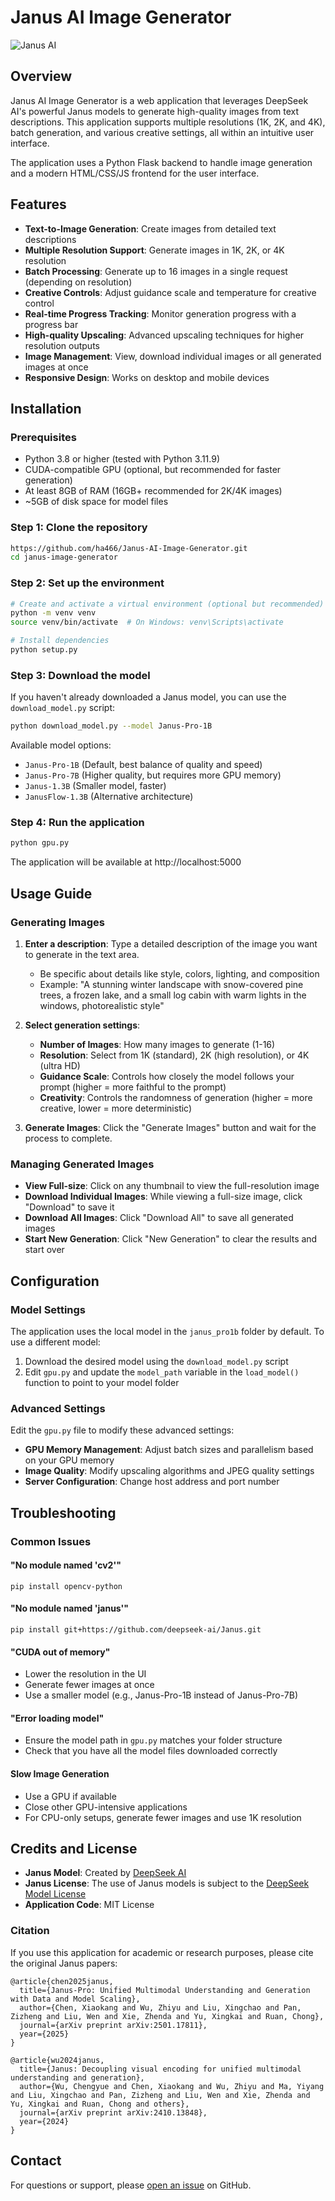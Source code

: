 
# Janus AI Image Generator

![Janus AI](static/janus-logo.png)

## Overview

Janus AI Image Generator is a web application that leverages DeepSeek AI's powerful Janus models to generate high-quality images from text descriptions. This application supports multiple resolutions (1K, 2K, and 4K), batch generation, and various creative settings, all within an intuitive user interface.

The application uses a Python Flask backend to handle image generation and a modern HTML/CSS/JS frontend for the user interface.

## Features

- **Text-to-Image Generation**: Create images from detailed text descriptions
- **Multiple Resolution Support**: Generate images in 1K, 2K, or 4K resolution
- **Batch Processing**: Generate up to 16 images in a single request (depending on resolution)
- **Creative Controls**: Adjust guidance scale and temperature for creative control
- **Real-time Progress Tracking**: Monitor generation progress with a progress bar
- **High-quality Upscaling**: Advanced upscaling techniques for higher resolution outputs
- **Image Management**: View, download individual images or all generated images at once
- **Responsive Design**: Works on desktop and mobile devices

## Installation

### Prerequisites

- Python 3.8 or higher (tested with Python 3.11.9)
- CUDA-compatible GPU (optional, but recommended for faster generation)
- At least 8GB of RAM (16GB+ recommended for 2K/4K images)
- ~5GB of disk space for model files

### Step 1: Clone the repository

```bash
https://github.com/ha466/Janus-AI-Image-Generator.git
cd janus-image-generator
```

### Step 2: Set up the environment

```bash
# Create and activate a virtual environment (optional but recommended)
python -m venv venv
source venv/bin/activate  # On Windows: venv\Scripts\activate

# Install dependencies
python setup.py
```

### Step 3: Download the model

If you haven't already downloaded a Janus model, you can use the `download_model.py` script:

```bash
python download_model.py --model Janus-Pro-1B
```

Available model options:
- `Janus-Pro-1B` (Default, best balance of quality and speed)
- `Janus-Pro-7B` (Higher quality, but requires more GPU memory)
- `Janus-1.3B` (Smaller model, faster)
- `JanusFlow-1.3B` (Alternative architecture)

### Step 4: Run the application

```bash
python gpu.py
```

The application will be available at http://localhost:5000

## Usage Guide

### Generating Images

1. **Enter a description**: Type a detailed description of the image you want to generate in the text area.
   - Be specific about details like style, colors, lighting, and composition
   - Example: "A stunning winter landscape with snow-covered pine trees, a frozen lake, and a small log cabin with warm lights in the windows, photorealistic style"

2. **Select generation settings**:
   - **Number of Images**: How many images to generate (1-16)
   - **Resolution**: Select from 1K (standard), 2K (high resolution), or 4K (ultra HD)
   - **Guidance Scale**: Controls how closely the model follows your prompt (higher = more faithful to the prompt)
   - **Creativity**: Controls the randomness of generation (higher = more creative, lower = more deterministic)

3. **Generate Images**: Click the "Generate Images" button and wait for the process to complete.

### Managing Generated Images

- **View Full-size**: Click on any thumbnail to view the full-resolution image
- **Download Individual Images**: While viewing a full-size image, click "Download" to save it
- **Download All Images**: Click "Download All" to save all generated images
- **Start New Generation**: Click "New Generation" to clear the results and start over

## Configuration

### Model Settings

The application uses the local model in the `janus_pro1b` folder by default. To use a different model:

1. Download the desired model using the `download_model.py` script
2. Edit `gpu.py` and update the `model_path` variable in the `load_model()` function to point to your model folder

### Advanced Settings

Edit the `gpu.py` file to modify these advanced settings:

- **GPU Memory Management**: Adjust batch sizes and parallelism based on your GPU memory
- **Image Quality**: Modify upscaling algorithms and JPEG quality settings
- **Server Configuration**: Change host address and port number

## Troubleshooting

### Common Issues

#### "No module named 'cv2'"
```
pip install opencv-python
```

#### "No module named 'janus'"
```
pip install git+https://github.com/deepseek-ai/Janus.git
```

#### "CUDA out of memory"
- Lower the resolution in the UI
- Generate fewer images at once
- Use a smaller model (e.g., Janus-Pro-1B instead of Janus-Pro-7B)

#### "Error loading model"
- Ensure the model path in `gpu.py` matches your folder structure
- Check that you have all the model files downloaded correctly

#### Slow Image Generation
- Use a GPU if available
- Close other GPU-intensive applications
- For CPU-only setups, generate fewer images and use 1K resolution


## Credits and License

- **Janus Model**: Created by [DeepSeek AI](https://github.com/deepseek-ai/Janus)
- **Janus License**: The use of Janus models is subject to the [DeepSeek Model License](https://github.com/deepseek-ai/Janus/blob/main/LICENSE-MODEL)
- **Application Code**: MIT License

### Citation

If you use this application for academic or research purposes, please cite the original Janus papers:

```
@article{chen2025janus,
  title={Janus-Pro: Unified Multimodal Understanding and Generation with Data and Model Scaling},
  author={Chen, Xiaokang and Wu, Zhiyu and Liu, Xingchao and Pan, Zizheng and Liu, Wen and Xie, Zhenda and Yu, Xingkai and Ruan, Chong},
  journal={arXiv preprint arXiv:2501.17811},
  year={2025}
}

@article{wu2024janus,
  title={Janus: Decoupling visual encoding for unified multimodal understanding and generation},
  author={Wu, Chengyue and Chen, Xiaokang and Wu, Zhiyu and Ma, Yiyang and Liu, Xingchao and Pan, Zizheng and Liu, Wen and Xie, Zhenda and Yu, Xingkai and Ruan, Chong and others},
  journal={arXiv preprint arXiv:2410.13848},
  year={2024}
}
```

## Contact

For questions or support, please [open an issue](https://github.com/yourusername/janus-image-generator/issues) on GitHub.
